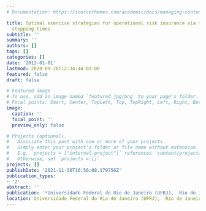 ```yaml
---
# Documentation: https://sourcethemes.com/academic/docs/managing-content/

title: Optimal exercise strategies for operational risk insurance via multiple optimal
  stopping times
subtitle: ''
summary: ''
authors: []
tags: []
categories: []
date: '2013-01-01'
lastmod: 2020-09-28T12:34:44-03:00
featured: false
draft: false

# Featured image
# To use, add an image named `featured.jpg/png` to your page's folder.
# Focal points: Smart, Center, TopLeft, Top, TopRight, Left, Right, BottomLeft, Bottom, BottomRight.
image:
  caption: ''
  focal_point: ''
  preview_only: false

# Projects (optional).
#   Associate this post with one or more of your projects.
#   Simply enter your project's folder or file name without extension.
#   E.g. `projects = ["internal-project"]` references `content/project/deep-learning/index.md`.
#   Otherwise, set `projects = []`.
projects: []
publishDate: '2021-11-30T16:56:08.179756Z'
publication_types:
- '2'
abstract: ''
publication: '*Universidade Federal do Rio de Janeiro (UFRJ),  Rio de Janeiro, Brazil.*'
location: Universidade Federal do Rio de Janeiro (UFRJ),  Rio de Janeiro, Brazil.
---
```

